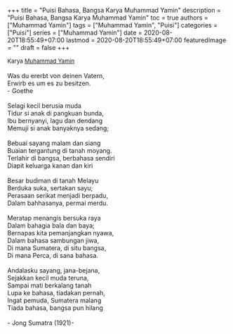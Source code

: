 +++
title = "Puisi Bahasa, Bangsa Karya Muhammad Yamin"
description = "Puisi Bahasa, Bangsa Karya Muhammad Yamin"
toc = true
authors = ["Muhammad Yamin"]
tags = ["Muhammad Yamin", "Puisi"]
categories = ["Puisi"]
series = ["Muhammad Yamin"]
date = 2020-08-20T18:55:49+07:00
lastmod = 2020-08-20T18:55:49+07:00
featuredImage = ""
draft = false
+++

<div style="text-align: justify;">
<div style="font-size: small;">Karya <a href="/authors/muhammad-yamin/" target="_blank">Muhammad Yamin</a></div><br />
Was du ererbt von deinen Vatern,<br />
Erwirb es um es zu besitzen.<br />
- Goethe<br />
<br />
Selagi kecil berusia muda<br />
Tidur si anak di pangkuan bunda,<br />
Ibu bernyanyi, lagu dan dendang<br />
Memuji si anak banyaknya sedang;<br />
<br />
Bebuai sayang malam dan siang<br />
Buaian tergantung di tanah moyang.<br />
Terlahir di bangsa, berbahasa sendiri<br />
Diapit keluarga kanan dan kiri<br />
<br />
Besar budiman di tanah Melayu<br />
Berduka suka, sertakan sayu;<br />
Perasaan serikat menjadi berpadu,<br />
Dalam bahhasanya, permai merdu.<br />
<br />
Meratap menangis bersuka raya<br />
Dalam bahagia bala dan baya;<br />
Bernapas kita pemanjangkan nyawa,<br />
Dalam bahasa sambungan jiwa,<br />
Di mana Sumatera, di situ bangsa,<br />
Di mana Perca, di sana bahasa.<br />
<br />
Andalasku sayang, jana-bejana,<br />
Sejakkan kecil muda teruna,<br />
Sampai mati berkalang tanah<br />
Lupa ke bahasa, tiadakan pernah,<br />
Ingat pemuda, Sumatera malang<br />
Tiada bahasa, bangsa pun hilang<br />
<br />
- Jong Sumatra (1921)-</div>
